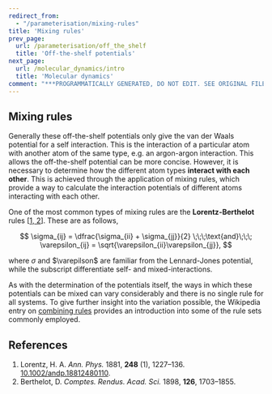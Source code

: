 ```yaml
---
redirect_from:
  - "/parameterisation/mixing-rules"
title: 'Mixing rules'
prev_page:
  url: /parameterisation/off_the_shelf
  title: 'Off-the-shelf potentials'
next_page:
  url: /molecular_dynamics/intro
  title: 'Molecular dynamics'
comment: "***PROGRAMMATICALLY GENERATED, DO NOT EDIT. SEE ORIGINAL FILES IN /content***"
---
```

## Mixing rules

Generally these off-the-shelf potentials only give the van der Waals potential for a self interaction.
This is the interaction of a particular atom with another atom of the same type, e.g. an argon-argon interaction.
This allows the off-the-shelf potential can be more concise.
However, it is necessary to determine how the different atom types **interact with each other**.
This is achieved through the application of mixing rules, which provide a way to calculate the interaction potentials of different atoms interacting with each other.

One of the most common types of mixing rules are the **Lorentz-Berthelot** rules [[1, 2](#references)].
These are as follows,

$$ \sigma_{ij} = \dfrac{\sigma_{ii} + \sigma_{jj}}{2} \;\;\;\text{and}\;\;\; \varepsilon_{ij} = \sqrt{\varepsilon_{ii}\varepsilon_{jj}}, $$

where $\sigma$ and $\varepilson$ are familiar from the Lennard-Jones potential, while the subscript differentiate self- and mixed-interactions. 

As with the determination of the potentials itself, the ways in which these potentials can be mixed can vary considerably and there is no single rule for all systems.
To give further insight into the variation possible, the Wikipedia entry on [combining rules](https://en.wikipedia.org/wiki/Combining_rules) provides an introduction into some of the rule sets commonly employed.

## References

1. Lorentz, H. A. *Ann. Phys.* 1881, **248** (1), 1227–136. [10.1002/andp.18812480110](https://doi.org/10.1002/andp.18812480110).
2. Berthelot, D. *Comptes. Rendus. Acad. Sci.* 1898, **126**, 1703–1855.
